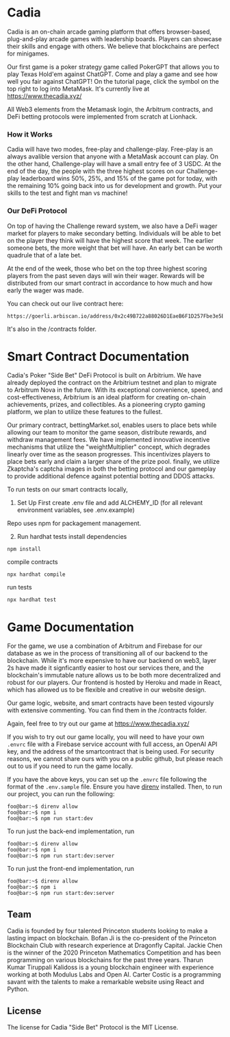 # Cadia

Cadia is an on-chain arcade gaming platform that offers browser-based, plug-and-play arcade games with leadership boards. Players can showcase their skills and engage with others. We believe that blockchains are perfect for minigames.

Our first game is a poker strategy game called PokerGPT that allows you to play Texas Hold'em against ChatGPT. Come and play a game and see how well you fair against ChatGPT! On the tutorial page, click the symbol on the top right to log into MetaMask.
It's currently live at https://www.thecadia.xyz/

All Web3 elements from the Metamask login, the Arbitrum contracts, and DeFi betting protocols were implemented from scratch at Lionhack.


### How it Works

Cadia will have two modes, free-play and challenge-play. Free-play is an always avalible version that anyone with a MetaMask account can play. On the other hand, Challenge-play will have a small entry fee of 3 USDC. At the end of the day, the people with the three highest scores on our Challenge-play leaderboard wins 50%, 25%, and 15% of the game pot for today, with the remaining 10% going back into us for development and growth. Put your skills to the test and fight man vs machine!

### Our DeFi Protocol

On top of having the Challenge reward system, we also have a DeFi wager market for players to make secondary betting. Individuals will be able to bet on the player they think will have the highest score that week. The earlier someone bets, the more weight that bet will have. An early bet can be worth quadrule that of a late bet.

At the end of the week, those who bet on the top three highest scoring players from the past seven days will win their wager. Rewards will be distributed from our smart contract in accordance to how much and how early the wager was made.

You can check out our live contract here:

```console
https://goerli.arbiscan.io/address/0x2c49B722a88026D1EaeB6F1D257Fbe3e5BBeEE16#code
```

It's also in the /contracts folder.

# Smart Contract Documentation
Cadia's Poker "Side Bet" DeFi Protocol is built on Arbitrium. We have already deployed the contract on the Arbitrium testnet and plan to migrate to Arbitrum Nova in the future. With its exceptional convenience, speed, and cost-effectiveness, Arbitrium is an ideal platform for creating on-chain achievements, prizes, and collectibles. As a pioneering crypto gaming platform, we plan to utilize these features to the fullest.

Our primary contract, bettingMarket.sol, enables users to place bets while allowing our team to monitor the game season, distribute rewards, and withdraw management fees. We have implemented innovative incentive mechanisms that utilize the "weightMultiplier" concept, which degrades linearly over time as the season progresses. This incentivizes players to place bets early and claim a larger share of the prize pool. finally, we utilize Zkaptcha's captcha images in both the betting protocol and our gameplay to provide additional defence against potential botting and DDOS attacks.

To run tests on our smart contracts locally, 

1. Set Up
First create .env file and add ALCHEMY_ID (for all relevant environment variables, see .env.example)

Repo uses npm for packagement management. 

2. Run hardhat tests
install dependencies
```console
npm install
```

compile contracts
```console
npx hardhat compile
```

run tests
```console
npx hardhat test
```

# Game Documentation

For the game, we use a combination of Arbitrum and Firebase for our database as we in the process of transitioning all of our backend to the blockchain. While it's more expensive to have our backend on web3, layer 2s have made it signficantly easier to host our services there, and the blockchain's immutable nature allows us to be both more decentralized and robust for our players. Our frontend is hosted by Heroku and made in React, which has allowed us to be flexible and creative in our website design. 

Our game logic, website, and smart contracts have been tested vigoursly with extensive commenting.
You can find them in the /contracts folder.

Again, feel free to try out our game at https://www.thecadia.xyz/

If you wish to try out our game locally, you will need to have your own `.envrc` file with a Firebase service account with full access, an OpenAI API key, and the address of the smartcontract that is being used. For security reasons, we cannot share ours with you on a public github, but please reach out to us if you need to run the game locally.

If you have the above keys, you can set up the `.envrc` file following the format of the `.env.sample` file. Ensure you have [direnv](https://direnv.net/) installed. Then, to run our project, you can run the following:

```console
foo@bar:~$ direnv allow
foo@bar:~$ npm i
foo@bar:~$ npm run start:dev
```

To run just the back-end implementation, run

```console
foo@bar:~$ direnv allow
foo@bar:~$ npm i
foo@bar:~$ npm run start:dev:server
```

To run just the front-end implementation, run

```console
foo@bar:~$ direnv allow
foo@bar:~$ npm i
foo@bar:~$ npm run start:dev:server
```

## Team

Cadia is founded by four talented Princeton students looking to make a lasting impact on blockchain. Bofan Ji is the co-president of the Princeton Blockchain Club with research experience at Dragonfly Capital. Jackie Chen is the winner of the 2020 Princeton Mathematics Competition and has been programming on various blockchains for the past three years. Tharun Kumar Tiruppali Kalidoss is a young blockchain engineer with experience working at both Modulus Labs and Open AI. Carter Costic is a programming savant with the talents to make a remarkable website using React and Python.

## License
The license for Cadia "Side Bet" Protocol is the MIT License.